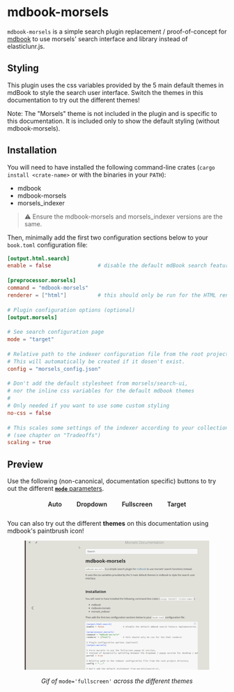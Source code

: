 # mdbook-morsels

`mdbook-morsels` is a simple search plugin replacement / proof-of-concept for [mdbook](https://github.com/rust-lang/mdBook) to use morsels' search interface and library instead of elasticlunr.js.

## Styling

This plugin uses the css variables provided by the 5 main default themes in mdBook to style the search user interface. Switch the themes in this documentation to try out the different themes!

Note: The "Morsels" theme is not included in the plugin and is specific to this documentation. It is included only to show the default styling (without mdbook-morsels).

## Installation

You will need to have installed the following command-line crates (`cargo install <crate-name>` or with the binaries in your `PATH`):
- mdbook
- mdbook-morsels
- morsels_indexer

> ⚠️ Ensure the mdbook-morsels and morsels_indexer versions are the same.

Then, minimally add the first two configuration sections below to your `book.toml` configuration file:

```toml
[output.html.search]
enable = false               # disable the default mdBook search feature implementation

[preprocessor.morsels]
command = "mdbook-morsels"
renderer = ["html"]          # this should only be run for the HTML renderer

# Plugin configuration options (optional)
[output.morsels]

# See search configuration page
mode = "target"

# Relative path to the indexer configuration file from the root project directory
# This will automatically be created if it dosen't exist.
config = "morsels_config.json"

# Don't add the default stylesheet from morsels/search-ui,
# nor the inline css variables for the default mdbook themes
#
# Only needed if you want to use some custom styling
no-css = false

# This scales some settings of the indexer according to your collection size
# (see chapter on "Tradeoffs")
scaling = true
```

## Preview

Use the following (non-canonical, documentation specific) buttons to try out the different [**`mode`** parameters](search_configuration.md#ui-mode).

<style>
    .demo-btn {
        padding: 5px 9px;
        margin: 0 8px 8px 8px;
        border: 2px solid var(--sidebar-bg) !important;
        border-radius: 10px;
        transition: all 0.15s linear;
        color: var(--fg) !important;
        text-decoration: none !important;
        font-weight: 600 !important;
    }

    .demo-btn:hover {
        color: var(--sidebar-fg) !important;
        background: var(--sidebar-bg) !important;
    }

    .demo-btn:active {
        color: var(--sidebar-active) !important;
    }
</style>

<div style="display: flex; justify-content: center; flex-wrap: wrap;">
    <a class="demo-btn" href="?mode=auto">Auto</a>
    <a class="demo-btn" href="?mode=dropdown">Dropdown</a>
    <a class="demo-btn" href="?mode=fullscreen">Fullscreen</a>
    <a class="demo-btn" href="?mode=target">Target</a>
</div>

You can also try out the different **themes** on this documentation using mdbook's paintbrush icon!

<figure>

![mdbook morsels plugin preview](./images/mdbook-preview.gif)

<figcaption style="text-align: center;">

*Gif of* `mode='fullscreen'` *across the different themes*
</figcaption>
</figure>
